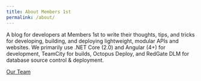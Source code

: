 ```yaml
---
title: About Members 1st
permalink: /about/
---
```


  A blog for developers at Members 1st to write their thoughts, tips, and tricks
  for developing, building, and deploying lightweight, modular APIs and websites.
  We primarily use .NET Core (2.0) and Angular (4+) for development, TeamCity
  for builds, Octopus Deploy, and RedGate DLM for database source control & deployment.

  [Our Team](/team)
